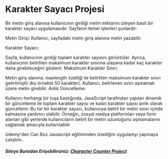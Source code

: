 # Karakter Sayacı Projesi 

Bir metin giriş alanına kullanıcının girdiği metin miktarını izleyen basit bir karakter sayacı uygulamasıdır. Sayfanın temel işlevleri şunlardır:

Metin Girişi: Kullanıcı, sayfadaki metin giriş alanına metin yazabilir.

 Karakter Sayacı:

Sayfa, kullanıcının girdiği toplam karakter sayısını görüntüler.
Ayrıca, kullanıcının belirtilen maksimum karakter sınırına ulaşana kadar kaç karakter daha girebileceğini gösterir.
Maksimum Karakter Sınırı:

Metin giriş alanına, maxlength özelliği ile belirtilen maksimum karakter sınırı getirilmiştir (bu örnekte 50 karakter).
Kullanıcı, belirlenen sınırı aşmamak üzere metin girebilir.
Anlık Güncelleme:

Kullanıcı herhangi bir tuşa bastığında, JavaScript tarafından yapılan dinamik bir güncelleme ile toplam karakter sayısı ve kalan karakter sayısı anlık olarak güncellenir.
Bu tür bir karakter sayacı, kullanıcıya belirli bir metin sınırı içinde kalmasına yardımcı olabilir. Örneğin, sosyal medya platformları veya form alanları gibi yerlerde kullanıcıların belirli bir metin uzunluğunu aşmamalarını sağlamak amacıyla kullanılabilir



Udemy'den Can Boz Javascript eğitiminden  izlediğim uygulamyı yapmaya çalıştım.. 

##### Siteye Buradan Erişebilirsiniz:  [Character Counter Project](https://charactercounterproject.netlify.app/)